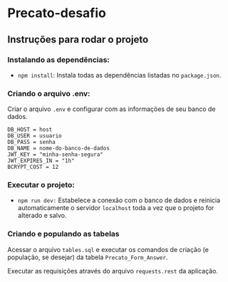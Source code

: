 # Precato-desafio

## Instruções para rodar o projeto

### Instalando as dependências:
-   `npm install`:
    Instala todas as dependências listadas no `package.json`.

### Criando o arquivo .env:

Criar o arquivo `.env` e configurar com as informações de seu banco de dados.

```
DB_HOST = host
DB_USER = usuario
DB_PASS = senha
DB_NAME = nome-do-banco-de-dados
JWT_KEY = "minha-senha-segura"
JWT_EXPIRES_IN = "1h"
BCRYPT_COST = 12
```

### Executar o projeto:

-   `npm run dev:`
    Estabelece a conexão com o banco de dados e reinicia automaticamente o servidor `localhost` toda a vez que o projeto for alterado e salvo.

### Criando e populando as tabelas

Acessar o arquivo `tables.sql` e executar os comandos de criação (e população, se desejar) da tabela `Precato_Form_Answer`.

Executar as requisições através do arquivo `requests.rest` da aplicação.